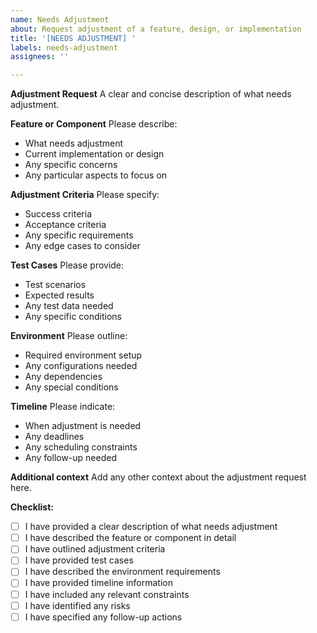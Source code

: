 ```yaml
---
name: Needs Adjustment
about: Request adjustment of a feature, design, or implementation
title: '[NEEDS ADJUSTMENT] '
labels: needs-adjustment
assignees: ''

---
```


**Adjustment Request**
A clear and concise description of what needs adjustment.

**Feature or Component**
Please describe:
- What needs adjustment
- Current implementation or design
- Any specific concerns
- Any particular aspects to focus on

**Adjustment Criteria**
Please specify:
- Success criteria
- Acceptance criteria
- Any specific requirements
- Any edge cases to consider

**Test Cases**
Please provide:
- Test scenarios
- Expected results
- Any test data needed
- Any specific conditions

**Environment**
Please outline:
- Required environment setup
- Any configurations needed
- Any dependencies
- Any special conditions

**Timeline**
Please indicate:
- When adjustment is needed
- Any deadlines
- Any scheduling constraints
- Any follow-up needed

**Additional context**
Add any other context about the adjustment request here.

**Checklist:**
- [ ] I have provided a clear description of what needs adjustment
- [ ] I have described the feature or component in detail
- [ ] I have outlined adjustment criteria
- [ ] I have provided test cases
- [ ] I have described the environment requirements
- [ ] I have provided timeline information
- [ ] I have included any relevant constraints
- [ ] I have identified any risks
- [ ] I have specified any follow-up actions 
